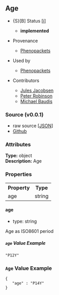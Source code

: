 
## Age

* {S}[B] Status  [[i]](https://schemablocks.org/about/sb-status-levels.html)
    - __implemented__

* Provenance  

    - [Phenopackets](https://github.com/phenopackets/phenopacket-schema/blob/master/docs/age.rst)  
* Used by  

    - [Phenopackets](https://github.com/phenopackets/phenopacket-schema/blob/master/docs/age.rst)  

<!--more-->

* Contributors  

    - [Jules Jacobsen](https://orcid.org/0000-0002-3265-15918)  
    - [Peter Robinson](https://orcid.org/0000-0002-0736-91998)  
    - [Michael Baudis](https://orcid.org/0000-0002-9903-4248)  
### Source (v0.0.1)

* raw source [[JSON](./current/Age.json)]
* [Github](https://github.com/ga4gh-schemablocks/sb-phenopackets/blob/master/schemas/Age.yaml)

### Attributes
  
__Type:__ object  
__Description:__ Age

### Properties

<table>
  <tr>
    <th>Property</th>
    <th>Type</th>
  </tr>
  <tr>
    <td>age</td>
    <td>string</td>
  </tr>

</table>


#### age

* type: string

Age as ISO8601 period

##### `age` Value Example  

```
"P12Y"
```


### `Age` Value Example  

```
{
   "age" : "P14Y"
}
```

